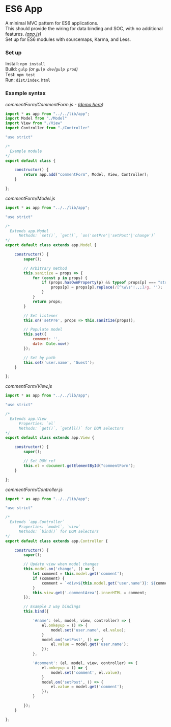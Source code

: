 
# ES6 App

A minimal MVC pattern for ES6 applications.  
This should provide the wiring for data binding and SOC, with no additional features. *[(app.js)](https://github.com/robCrawford/es6-mvc/blob/master/src/js/lib/app.js)*  
Set up for ES6 modules with sourcemaps, Karma, and Less.  


### Set up  
Install: `npm install`  
Build: `gulp` *(or `gulp dev`/`gulp prod`)*  
Test: `npm test`  
Run: `dist/index.html`  


### Example syntax  
*commentForm/CommentForm.js - ([demo here](http://robcrawford.github.io/demos/es6-mvc/))*
```javascript
import * as app from "../../lib/app";
import Model from "./Model"
import View from "./View"
import Controller from "./Controller"

"use strict"

/*
  Example module
*/
export default class {

    constructor() {
        return app.add("commentForm", Model, View, Controller);
    }

};
```

*commentForm/Model.js*
```javascript
import * as app from "../../lib/app";

"use strict"

/*
  Extends app.Model
      Methods: `set()`, `get()`, `on('setPre'|'setPost'|'change')`
*/
export default class extends app.Model {

    constructor() {
        super();

        // Arbitrary method
        this.sanitize = props => {
            for (const p in props) {
                if (props.hasOwnProperty(p) && typeof props[p] === "string") {
                    props[p] = props[p].replace(/[^\w\s'!.,;]/g, '');
                }
            }
            return props;
        }

        // Set listener
        this.on('setPre', props => this.sanitize(props));

        // Populate model
        this.set({
            comment: '',
            date: Date.now()
        });

        // Set by path
        this.set('user.name', 'Guest');
    }

};
```

*commentForm/View.js*
```javascript
import * as app from "../../lib/app";

"use strict"

/*
  Extends app.View
      Properties: `el`
      Methods: `get()`, `getAll()` for DOM selectors
*/
export default class extends app.View {

    constructor() {
        super();

        // Set DOM ref
        this.el = document.getElementById("commentForm");
    }

};
```

*commentForm/Controller.js*
```javascript
import * as app from "../../lib/app";

"use strict"

/*
  Extends `app.Controller`
      Properties: `model`, `view`
      Methods: `bind()` for DOM selectors
*/
export default class extends app.Controller {

    constructor() {
        super();

        // Update view when model changes
        this.model.on('change', () => {
            let comment = this.model.get('comment');
            if (comment) {
                comment = `<div>${this.model.get('user.name')}: ${comment}</div>`;
            }
            this.view.get('.commentArea').innerHTML = comment;
        });

        // Example 2 way bindings
        this.bind({

            '#name': (el, model, view, controller) => {
                el.onkeyup = () => {
                    model.set('user.name', el.value);
                }
                model.on('setPost', () => {
                    el.value = model.get('user.name');
                });
            },

            '#comment': (el, model, view, controller) => {
                el.onkeyup = () => {
                    model.set('comment', el.value);
                }
                model.on('setPost', () => {
                    el.value = model.get('comment');
                });
            }

        });
    }

};
```
